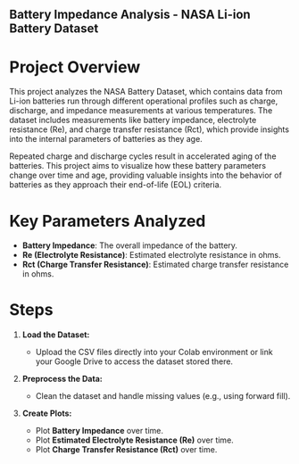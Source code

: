 ## Battery Impedance Analysis - NASA Li-ion Battery Dataset

# Project Overview

This project analyzes the NASA Battery Dataset, which contains data from Li-ion batteries run through different operational profiles such as charge, discharge, and impedance measurements at various temperatures. The dataset includes measurements like battery impedance, electrolyte resistance (Re), and charge transfer resistance (Rct), which provide insights into the internal parameters of batteries as they age.

Repeated charge and discharge cycles result in accelerated aging of the batteries. This project aims to visualize how these battery parameters change over time and age, providing valuable insights into the behavior of batteries as they approach their end-of-life (EOL) criteria.

# Key Parameters Analyzed

- **Battery Impedance**: The overall impedance of the battery.
- **Re (Electrolyte Resistance)**: Estimated electrolyte resistance in ohms.
- **Rct (Charge Transfer Resistance)**: Estimated charge transfer resistance in ohms.

# Steps
1. **Load the Dataset:**
   - Upload the CSV files directly into your Colab environment or link your Google Drive to access the dataset stored there.

2. **Preprocess the Data:**
   - Clean the dataset and handle missing values (e.g., using forward fill).

3. **Create Plots:**
   - Plot **Battery Impedance** over time.
   - Plot **Estimated Electrolyte Resistance (Re)** over time.
   - Plot **Charge Transfer Resistance (Rct)** over time.
